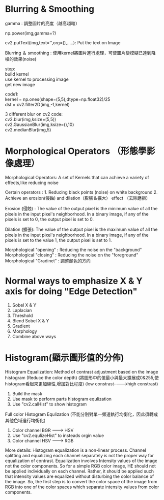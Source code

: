 # Blurring & Smoothing

gamma : 調整圖片的亮度（越高越暗）

np.power(img,gamma=?)
 
cv2.putText(img,text='',org=(),.....): Put the text on Image



Blurring ＆ smoothing : 使用kernel將圖片進行處理，可使圖片變模糊已達到降噪的效果(noise)

step:   
build kernel  
use kernel to processing image  
get new image  

code1:	
kernel = np.ones(shape=(5,5),dtype=np.float32)/25  
dst = cv2.filter2D(img,-1,kernel)  

3 different blur on cv2
code:	
cv2.blur(img,ksize=(5,5))  
cv2.GaussianBlur(img,ksize=(),10)  
cv2.medianBlur(img,5)  


# Morphological Operators （形態學影像處理）

Morphological Operators: A set of Kernels that can achieve a variety of effects,like reducing noise

Certain operators :	1. Reducing black points (noise) on white background
			2. Achieve an erosion(侵蝕) and dilation（膨脹＆擴大） effect （去除磨損）


Erosion (侵蝕) : The value of the output pixel is the minimum value of all the pixels in the input pixel's neighborhood. In a binary image, if any of the pixels is set to 0, the output pixel is set to 0.

Dilation (擴張): The value of the output pixel is the maximum value of all the pixels in the input pixel's neighborhood. In a binary image, if any of the pixels is set to the value 1, the output pixel is set to 1.

Morphological "opening" : Reducing the noise on the "background"
Morphological "closing" : Reducing the noise on the "foreground"
Morphological "Gradinet" : 調整顏色的方向


# Normal ways to emphasize X & Y axis for doing "Edge Detection"

1. Sobel X & Y
2. Laplacian
3. Threshold
4. Blend Sobel X & Y
5. Gradient
6. Morphology 
7. Combine above ways 



# Histogram(顯示圖形值的分佈)

Histogram Equalization: Method of contrast adjustment based on the image histogram
			(Reduce the color depth)
			(將圖形中的值最小與最大擴展成0&255,使histogram看起來更加線性,增加對比程度)
			(low constrast---->high constrast)

1. Build the mask
2. Use mask to perform parts histogram equlization
3. Use "cv2.calHist" to show histogram 

Full color Histogram Equlization
(不能分別對單一頻道執行均衡化，因此須轉成其他色域進行均衡化)
1. Color channel BGR ---> HSV
2. Use "cv2.equlizeHist" to insteads orgin value
3. Color channel HSV ---> RGB

More details:
Histogram equalization is a non-linear process. Channel splitting and equalizing each channel separately is not the proper way for equalization of contrast. Equalization involves Intensity values of the image not the color components. So for a simple RGB color image, HE should not be applied individually on each channel. Rather, it should be applied such that intensity values are equalized without disturbing the color balance of the image. So, the first step is to convert the color space of the image from RGB into one of the color spaces which separate intensity values from color components. 






